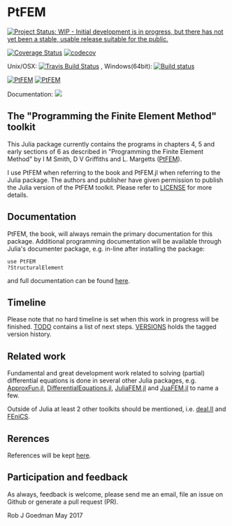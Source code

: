 # PtFEM


[![Project Status: WIP - Initial development is in progress, but there has not yet been a stable, usable release suitable for the public.](http://www.repostatus.org/badges/latest/wip.svg)](http://www.repostatus.org/#wip)

[![Coverage Status](https://coveralls.io/repos/PtFEM/PtFEM.jl/badge.svg?branch=master&service=github)](https://coveralls.io/github/PtFEM/PtFEM.jl?branch=master)
[![codecov](https://codecov.io/gh/PtFEM/PtFEM.jl/branch/master/graph/badge.svg)](https://codecov.io/gh/PtFEM/PtFEM.jl?branch=master)

Unix/OSX:  [![Travis Build Status](https://travis-ci.org/PtFEM/PtFEM.jl.svg?branch=master)](https://travis-ci.org/PtFEM/PtFEM.jl)
, Windows(64bit):  [![Build status](https://ci.appveyor.com/api/projects/status/github/PtFEM/PtFEM.jl?branch=master)](https://ci.appveyor.com/project/goedman/ptfem-jl)

[![PtFEM](http://pkg.julialang.org/badges/PtFEM_0.5.svg)](http://pkg.julialang.org/detail/PtFEM)
[![PtFEM](http://pkg.julialang.org/badges/PtFEM_0.6.svg)](http://pkg.julialang.org/detail/PtFEM)

Documentation:
[![](https://img.shields.io/badge/docs-latest-blue.svg)](https://ptfem.github.io/PtFEM.jl/latest)


## The "Programming the Finite Element Method" toolkit

This Julia package currently contains the programs in chapters 4, 5 and early sections of 6 as described in "Programming the Finite Element Method" by I M Smith, D V Griffiths and L. Margetts ([PtFEM]( http://www.wiley.com/WileyCDA/WileyTitle/productCd-1119973341.html )).

I use PtFEM when referring to the book and PtFEM.jl when referring to the Julia package.  The authors and publisher have given permission to publish the Julia version of the PtFEM toolkit. Please refer to [LICENSE](https://github.com/PtFEM/PtFEM.jl/blob/master/LICENSE.md) for more details.

## Documentation

 PtFEM, the book, will always remain the primary documentation for this package. Additional programming documentation will be available through Julia's documenter package, e.g. in-line after installing the package:
 
```
use PtFEM
?StructuralElement
```

and full documentation can be found  [here](http://ptfem.github.io/PtFEM.jl/latest/INTRO.html). 

## Timeline

Please note that no hard timeline is set when this work in progress will be finished. [TODO](https://github.com/PtFEM/PtFEM.jl/blob/master/docs/src/TODO.md) contains a list of next steps. [VERSIONS](https://github.com/PtFEM/PtFEM.jl/blob/master/docs/src/VERSIONS.md) holds the tagged version history.

## Related work

Fundamental and great development work related to solving (partial) differential equations is done in several other Julia packages, e.g. [ApproxFun.jl](https://github.com/JuliaApproximation/ApproxFun.jl), [DifferentialEquations.jl](https://github.com/JuliaDiffEq/DifferentialEquations.jl), [JuliaFEM.jl](http://www.juliafem.org) and  [JuaFEM.jl](https://github.com/KristofferC/JuAFEM.jl) to name a few.

Outside of Julia at least 2 other toolkits should be mentioned, i.e.  [deal.II](http://dealii.org) and [FEniCS](https://fenicsproject.org).

## Rerences

References will be kept [here](https://github.com/PtFEM/PtFEM.jl/blob/master/docs/src/REFERENCES.md).

## Participation and feedback

As always, feedback is welcome, please send me an email, file an issue on Github or generate a pull request (PR). 

Rob J Goedman
May 2017

